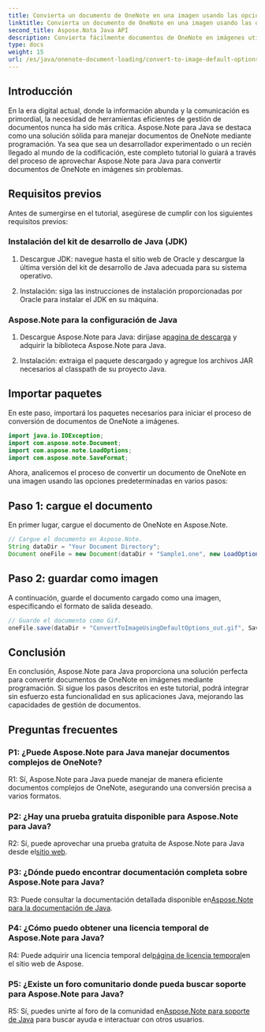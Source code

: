 ```yaml
---
title: Convierta un documento de OneNote en una imagen usando las opciones predeterminadas - Java
linktitle: Convierta un documento de OneNote en una imagen usando las opciones predeterminadas - Java
second_title: Aspose.Nota Java API
description: Convierta fácilmente documentos de OneNote en imágenes utilizando Aspose.Note para Java. Siga este tutorial paso a paso para una integración perfecta.
type: docs
weight: 15
url: /es/java/onenote-document-loading/convert-to-image-default-options/
---
```

## Introducción

En la era digital actual, donde la información abunda y la comunicación es primordial, la necesidad de herramientas eficientes de gestión de documentos nunca ha sido más crítica. Aspose.Note para Java se destaca como una solución sólida para manejar documentos de OneNote mediante programación. Ya sea que sea un desarrollador experimentado o un recién llegado al mundo de la codificación, este completo tutorial lo guiará a través del proceso de aprovechar Aspose.Note para Java para convertir documentos de OneNote en imágenes sin problemas.

## Requisitos previos

Antes de sumergirse en el tutorial, asegúrese de cumplir con los siguientes requisitos previos:

### Instalación del kit de desarrollo de Java (JDK)

1. Descargue JDK: navegue hasta el sitio web de Oracle y descargue la última versión del kit de desarrollo de Java adecuada para su sistema operativo.
   
2. Instalación: siga las instrucciones de instalación proporcionadas por Oracle para instalar el JDK en su máquina.

### Aspose.Note para la configuración de Java

1.  Descargue Aspose.Note para Java: diríjase a[pagina de descarga](https://releases.aspose.com/note/java/) y adquirir la biblioteca Aspose.Note para Java.
   
2. Instalación: extraiga el paquete descargado y agregue los archivos JAR necesarios al classpath de su proyecto Java.

## Importar paquetes

En este paso, importará los paquetes necesarios para iniciar el proceso de conversión de documentos de OneNote a imágenes.

```java
import java.io.IOException;
import com.aspose.note.Document;
import com.aspose.note.LoadOptions;
import com.aspose.note.SaveFormat;
```

Ahora, analicemos el proceso de convertir un documento de OneNote en una imagen usando las opciones predeterminadas en varios pasos:

## Paso 1: cargue el documento

En primer lugar, cargue el documento de OneNote en Aspose.Note.

```java
// Cargue el documento en Aspose.Note.
String dataDir = "Your Document Directory";
Document oneFile = new Document(dataDir + "Sample1.one", new LoadOptions());
```

## Paso 2: guardar como imagen

A continuación, guarde el documento cargado como una imagen, especificando el formato de salida deseado.

```java
// Guarde el documento como Gif.
oneFile.save(dataDir + "ConvertToImageUsingDefaultOptions_out.gif", SaveFormat.Gif);
```

## Conclusión

En conclusión, Aspose.Note para Java proporciona una solución perfecta para convertir documentos de OneNote en imágenes mediante programación. Si sigue los pasos descritos en este tutorial, podrá integrar sin esfuerzo esta funcionalidad en sus aplicaciones Java, mejorando las capacidades de gestión de documentos.

## Preguntas frecuentes

### P1: ¿Puede Aspose.Note para Java manejar documentos complejos de OneNote?

R1: Sí, Aspose.Note para Java puede manejar de manera eficiente documentos complejos de OneNote, asegurando una conversión precisa a varios formatos.

### P2: ¿Hay una prueba gratuita disponible para Aspose.Note para Java?

 R2: Sí, puede aprovechar una prueba gratuita de Aspose.Note para Java desde el[sitio web](https://releases.aspose.com/).

### P3: ¿Dónde puedo encontrar documentación completa sobre Aspose.Note para Java?

 R3: Puede consultar la documentación detallada disponible en[Aspose.Note para la documentación de Java](https://reference.aspose.com/note/java/).

### P4: ¿Cómo puedo obtener una licencia temporal de Aspose.Note para Java?

 R4: Puede adquirir una licencia temporal del[página de licencia temporal](https://purchase.aspose.com/temporary-license/)en el sitio web de Aspose.

### P5: ¿Existe un foro comunitario donde pueda buscar soporte para Aspose.Note para Java?

 R5: Sí, puedes unirte al foro de la comunidad en[Aspose.Note para soporte de Java](https://forum.aspose.com/c/note/28) para buscar ayuda e interactuar con otros usuarios.